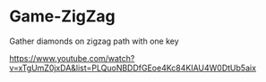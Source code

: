 # Game-ZigZag
Gather diamonds on zigzag path with one key

https://www.youtube.com/watch?v=xTgUmZ0jxDA&list=PLQuoNBDDfGEoe4Kc84KIAU4W0DtUb5aix
